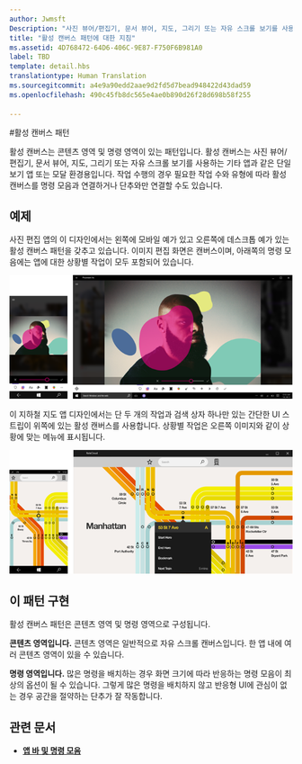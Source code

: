 ```yaml
---
author: Jwmsft
Description: "사진 뷰어/편집기, 문서 뷰어, 지도, 그리기 또는 자유 스크롤 보기를 사용하는 기타 앱과 같은 단일 보기 앱 또는 모달 환경에 대한 콘텐츠 영역 및 명령 영역이 있는 패턴입니다."
title: "활성 캔버스 패턴에 대한 지침"
ms.assetid: 4D768472-64D6-406C-9E87-F750F6B981A0
label: TBD
template: detail.hbs
translationtype: Human Translation
ms.sourcegitcommit: a4e9a90edd2aae9d2fd5d7bead948422d43dad59
ms.openlocfilehash: 490c45fb8dc565e4ae0b890d26f28d698b58f255

---
```

#활성 캔버스 패턴

활성 캔버스는 콘텐츠 영역 및 명령 영역이 있는 패턴입니다. 활성 캔버스는 사진 뷰어/편집기, 문서 뷰어, 지도, 그리기 또는 자유 스크롤 보기를 사용하는 기타 앱과 같은 단일 보기 앱 또는 모달 환경용입니다. 작업 수행의 경우 필요한 작업 수와 유형에 따라 활성 캔버스를 명령 모음과 연결하거나 단추와만 연결할 수도 있습니다.

## 예제

사진 편집 앱의 이 디자인에서는 왼쪽에 모바일 예가 있고 오른쪽에 데스크톱 예가 있는 활성 캔버스 패턴을 갖추고 있습니다. 이미지 편집 화면은 캔버스이며, 아래쪽의 명령 모음에는 앱에 대한 상황별 작업이 모두 포함되어 있습니다.

![활성 캔버스 패턴을 사용하는 사진 편집기의 예](images/uap-photo-pc-phone-700.png)

이 지하철 지도 앱 디자인에서는 단 두 개의 작업과 검색 상자 하나만 있는 간단한 UI 스트립이 위쪽에 있는 활성 캔버스를 사용합니다. 상황별 작업은 오른쪽 이미지와 같이 상황에 맞는 메뉴에 표시됩니다.

![활성 캔버스 패턴을 사용하는 지도 앱의 예](images/uap-subway-pc-phone-700.png)


## 이 패턴 구현

활성 캔버스 패턴은 콘텐츠 영역 및 명령 영역으로 구성됩니다.

**콘텐츠 영역입니다.**  콘텐츠 영역은 일반적으로 자유 스크롤 캔버스입니다. 한 앱 내에 여러 콘텐츠 영역이 있을 수 있습니다.

**명령 영역입니다.**  많은 명령을 배치하는 경우 화면 크기에 따라 반응하는 명령 모음이 최상의 옵션이 될 수 있습니다. 그렇게 많은 명령을 배치하지 않고 반응형 UI에 관심이 없는 경우 공간을 절약하는 단추가 잘 작동합니다.



## 관련 문서

-   [**앱 바 및 명령 모음**](app-bars.md)



<!--HONumber=Jun16_HO4-->


